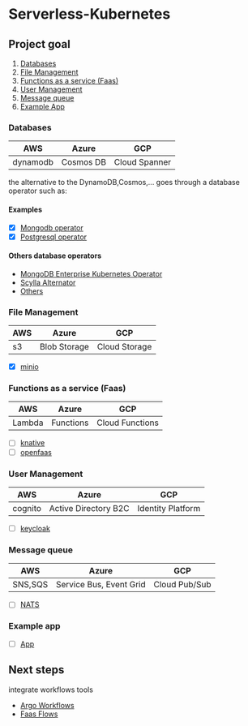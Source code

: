 # Serverless-Kubernetes


## Project goal

1. [Databases](#databases)
2. [File Management](#file-management)
4. [Functions as a service (Faas)](#functions-as-a-service-faas)
3. [User Management](#user-management)
5. [Message queue](#message-queue)
6. [Example App](#example-app)


### Databases
| AWS      | Azure     | GCP           |
|----------|-----------|---------------|
| dynamodb | Cosmos DB | Cloud Spanner |


the alternative to the DynamoDB,Cosmos,... goes through a database operator such as:
#### Examples
- [x] [Mongodb operator](Databases/perconaMongodb/readme.md)
- [x] [Postgresql operator](Databases/zalandoPostgresOperator/readme.md)

#### Others database operators

- [MongoDB Enterprise Kubernetes Operator](https://github.com/mongodb/mongodb-enterprise-kubernetes)
- [Scylla Alternator](https://docs.scylladb.com/using-scylla/alternator/)
- [Others](https://operatorhub.io/?category=Database)


### File Management
| AWS | Azure        | GCP           |
|-----|--------------|---------------|
| s3  | Blob Storage | Cloud Storage |

- [x] [minio](StaticPageDeployment/readme.md)

### Functions as a service (Faas)
| AWS    | Azure     | GCP             |
|--------|-----------|-----------------|
| Lambda | Functions | Cloud Functions |

- [ ] [knative](faas/knative/readme.md)
- [ ] [openfaas](faas/openfaas/readme.md)

### User Management
| AWS     | Azure                | GCP               |
|---------|----------------------|-------------------|
| cognito | Active Directory B2C | Identity Platform |

- [ ] [keycloak](UsersManagement/readme.md)


### Message queue
| AWS     | Azure                   | GCP           |
|---------|-------------------------|---------------|
| SNS,SQS | Service Bus, Event Grid | Cloud Pub/Sub |

- [ ] [NATS](faas/openfass/nats.md)

### Example app
- [ ] [App](app/readme.md)


## Next steps
integrate workflows tools
- [Argo Workflows](https://argoproj.github.io/projects/argo)
- [Faas Flows](https://github.com/s8sg/faas-flow)
